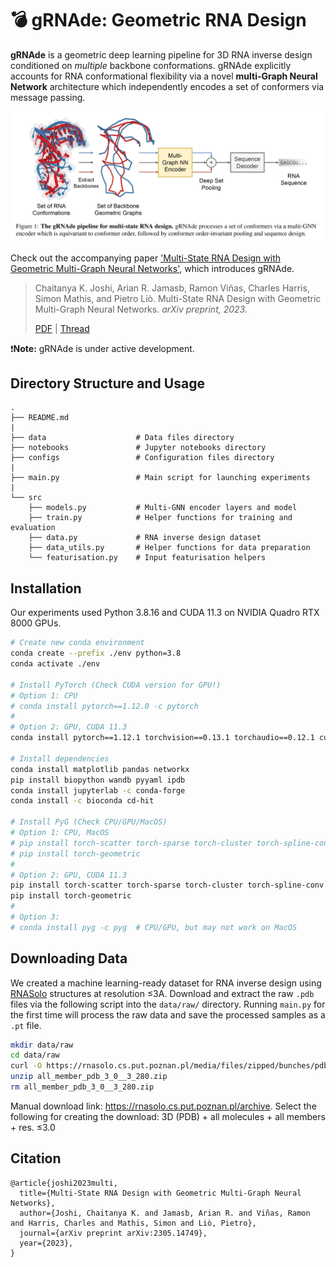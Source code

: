 # 💣 gRNAde: Geometric RNA Design

**gRNAde** is a geometric deep learning pipeline for 3D RNA inverse design conditioned on *multiple* backbone conformations. 
gRNAde explicitly accounts for RNA conformational flexibility via a novel **multi-Graph Neural Network** architecture which independently encodes a set of conformers via message passing.

![](fig/grnade_pipeline.png)

Check out the accompanying paper ['Multi-State RNA Design with Geometric Multi-Graph Neural Networks'](https://arxiv.org/abs/2305.14749), which introduces gRNAde.
> Chaitanya K. Joshi, Arian R. Jamasb, Ramon Viñas, Charles Harris, Simon Mathis, and Pietro Liò. Multi-State RNA Design with Geometric Multi-Graph Neural Networks. *arXiv preprint, 2023.*
>
>[PDF](https://arxiv.org/pdf/2305.14749.pdf) | [Thread](https://twitter.com/chaitjo/status/1662118334412800001)

❗️**Note:** gRNAde is under active development.


## Directory Structure and Usage

```
.
├── README.md
|
├── data                    # Data files directory
├── notebooks               # Jupyter notebooks directory
├── configs                 # Configuration files directory
| 
├── main.py                 # Main script for launching experiments
|
└── src
    ├── models.py           # Multi-GNN encoder layers and model
    ├── train.py            # Helper functions for training and evaluation
    ├── data.py             # RNA inverse design dataset
    ├── data_utils.py       # Helper functions for data preparation
    └── featurisation.py    # Input featurisation helpers
```



## Installation

Our experiments used Python 3.8.16 and CUDA 11.3 on NVIDIA Quadro RTX 8000 GPUs.

```sh
# Create new conda environment
conda create --prefix ./env python=3.8
conda activate ./env

# Install PyTorch (Check CUDA version for GPU!)
# Option 1: CPU
# conda install pytorch==1.12.0 -c pytorch
#
# Option 2: GPU, CUDA 11.3
conda install pytorch==1.12.1 torchvision==0.13.1 torchaudio==0.12.1 cudatoolkit=11.3 -c pytorch

# Install dependencies
conda install matplotlib pandas networkx
pip install biopython wandb pyyaml ipdb 
conda install jupyterlab -c conda-forge
conda install -c bioconda cd-hit

# Install PyG (Check CPU/GPU/MacOS)
# Option 1: CPU, MacOS
# pip install torch-scatter torch-sparse torch-cluster torch-spline-conv -f https://data.pyg.org/whl/torch-1.12.0+cpu.html 
# pip install torch-geometric
#
# Option 2: GPU, CUDA 11.3
pip install torch-scatter torch-sparse torch-cluster torch-spline-conv -f https://data.pyg.org/whl/torch-1.12.1+cu113.html
pip install torch-geometric
#
# Option 3: 
# conda install pyg -c pyg  # CPU/GPU, but may not work on MacOS
```



## Downloading Data

We created a machine learning-ready dataset for RNA inverse design using [RNASolo](https://rnasolo.cs.put.poznan.pl) structures at resolution ≤3A. 
Download and extract the raw `.pdb` files via the following script into the `data/raw/` directory.
Running `main.py` for the first time will process the raw data and save the processed samples as a `.pt` file.

```sh
mkdir data/raw
cd data/raw
curl -O https://rnasolo.cs.put.poznan.pl/media/files/zipped/bunches/pdb/all_member_pdb_3_0__3_280.zip
unzip all_member_pdb_3_0__3_280.zip
rm all_member_pdb_3_0__3_280.zip
```

Manual download link: https://rnasolo.cs.put.poznan.pl/archive.
Select the following for creating the download: 3D (PDB) + all molecules + all members + res. ≤3.0



## Citation

```
@article{joshi2023multi,
  title={Multi-State RNA Design with Geometric Multi-Graph Neural Networks},
  author={Joshi, Chaitanya K. and Jamasb, Arian R. and Viñas, Ramon and Harris, Charles and Mathis, Simon and Liò, Pietro},
  journal={arXiv preprint arXiv:2305.14749},
  year={2023},
}
```
